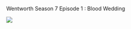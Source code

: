 ﻿Wentworth Season 7 Episode 1 : Blood Wedding 

<a href="https://t.co/jxbih2nBjb"><img src="http://i1284.photobucket.com/albums/a577/ambotsaimu1/click2play_zps606c9cd9.jpg"></a>